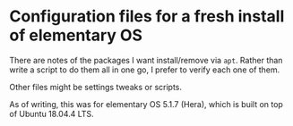 # Configuration files for a fresh install of elementary OS

There are notes of the packages I want install/remove via `apt`. Rather than write a script to do them all in one go, I prefer to verify each one of them.

Other files might be settings tweaks or scripts.

As of writing, this was for elementary OS 5.1.7 (Hera), which is built on top of Ubuntu 18.04.4 LTS.
